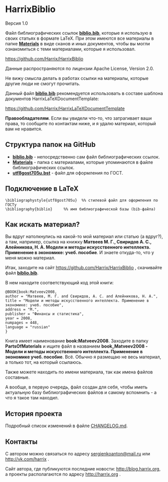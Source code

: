 HarrixBiblio
============

Версия 1.0

Файл библиографических ссылок [**biblio.bib**](../master/biblio.bib), которые я использую в своих статьях в формате LaTeX. При этом имеются все материалы в папке [**Materials**](../master/Materials) в виде сканов и иных документов, чтобы вы могли ознакомиться с теми материалами, которые я использовал.

https://github.com/Harrix/HarrixBiblio

Данные распространяются по лицензии Apache License, Version 2.0.

Не вижу смысла делать в работах ссылки на материалы, которые другие люди не смогут прочитать.

Данный файл [**biblio.bib**](../master/biblio.bib) рекомендуется использовать в составе шаблона документов HarrixLaTeXDocumentTemplate:

https://github.com/Harrix/HarrixLaTeXDocumentTemplate

**Правообладателям**. Если вы увидели что-то, что затрагивает ваши права, то сообщите по контактам ниже, и я удалю материал, который вам не нравится.

Структура папок на GitHub
-------------------------

- [**biblio.bib**](../master/biblio.bib) - непосредственно сам файл библиографических ссылок.
- [**Materials**](../master/Materials) - папка с материалами, которые упоминаются в файле библиографических ссылок.
- [**utf8gost705u.bst**](../master/utf8gost705u.bst) - файл для оформления по ГОСТ.

Подключение в LaTeX
-------------------

	\bibliographystyle{utf8gost705u}  %% стилевой файл для оформления по ГОСТу
	\bibliography{biblio}     %% имя библиографической базы (bib-файла)

Как искать материал?
--------------------

Вы вдруг натолкнулись на какой-то мой материал или статью (а вдруг?), а там, например, ссылка на книжку **Матвеев М. Г., Свиридов А. С., Алейникова, Н. А. Модели и методы искусственного интеллекта. Применение в экономике: учеб. пособие**. И знаете откуда-то, что у меня можно материал. 

Итак, заходите на сайт https://github.com/Harrix/HarrixBiblio , скачивайте файл [**biblio.bib**](../master/biblio.bib).

В нем находите соответствующий код этой книги:

	@BOOK{book:Matveev2008,
	author = "Матвеев, М. Г. and Свиридов, А. С. and Алейникова, Н. А.",
	title = "Модели и методы искусственного интеллекта. Применение в экономике: учеб. пособие",
	address = "М.",
	publisher = "Финансы и статистика",
	year = 2008,
	numpages = 448,
	language = "russian"
	}
	
Книга имеет наименование **book:Matveev2008**. Заходите в папку **PartsOfMaterials** и ищите файл в названием **book_Matveev2008 - Модели и методы искусственного интеллекта. Применение в экономике учеб. пособие**. Всё. Обычно я размещаю не весь материал, а только тот, на который ссылаюсь.

Также можете находить по имени материала, так как имена файлов составные.

А вообще, в первую очередь, файл создан для себя, чтобы иметь актуальную базу библиографических файлов и самому вспомнить - а что я такое там находил.

История проекта
---------------

Подробный список изменений в файле [CHANGELOG.md](../master/CHANGELOG.md).

Контакты
--------

С автором можно связаться по адресу sergienkoanton@mail.ru или  http://vk.com/harrix .

Сайт автора, где публикуются последние новости: http://blog.harrix.org, а проекты располагаются по адресу http://harrix.org .